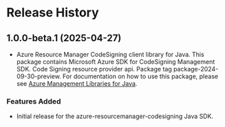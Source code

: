 # Release History

## 1.0.0-beta.1 (2025-04-27)

- Azure Resource Manager CodeSigning client library for Java. This package contains Microsoft Azure SDK for CodeSigning Management SDK. Code Signing resource provider api. Package tag package-2024-09-30-preview. For documentation on how to use this package, please see [Azure Management Libraries for Java](https://aka.ms/azsdk/java/mgmt).
### Features Added

- Initial release for the azure-resourcemanager-codesigning Java SDK.
